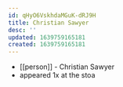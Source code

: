 ```yaml
---
id: qHyO6VskhdaMGuK-dRJ9H
title: Christian Sawyer
desc: ''
updated: 1639759165181
created: 1639759165181
---
```



- [[person]] - Christian Sawyer
- appeared 1x at the stoa

